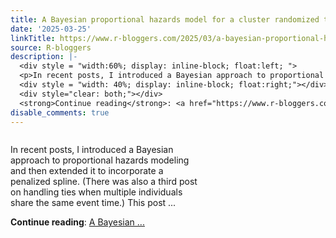 ```yaml
---
title: A Bayesian proportional hazards model for a cluster randomized trial
date: '2025-03-25'
linkTitle: https://www.r-bloggers.com/2025/03/a-bayesian-proportional-hazards-model-for-a-cluster-randomized-trial/
source: R-bloggers
description: |-
  <div style = "width:60%; display: inline-block; float:left; ">
  <p>In recent posts, I introduced a Bayesian approach to proportional hazards modeling and then extended it to incorporate a penalized spline. (There was also a third post on handling ties when multiple individuals share the same event time.) This post ...</p></div>
  <div style = "width: 40%; display: inline-block; float:right;"></div>
  <div style="clear: both;"></div>
  <strong>Continue reading</strong>: <a href="https://www.r-bloggers.com/2025/03/a-bayesian-proportional-hazards-model-for-a-cluster-randomized-trial/">A Bayesian ...
disable_comments: true
---
```

<div style = "width:60%; display: inline-block; float:left; ">
<p>In recent posts, I introduced a Bayesian approach to proportional hazards modeling and then extended it to incorporate a penalized spline. (There was also a third post on handling ties when multiple individuals share the same event time.) This post ...</p></div>
<div style = "width: 40%; display: inline-block; float:right;"></div>
<div style="clear: both;"></div>
<strong>Continue reading</strong>: <a href="https://www.r-bloggers.com/2025/03/a-bayesian-proportional-hazards-model-for-a-cluster-randomized-trial/">A Bayesian ...